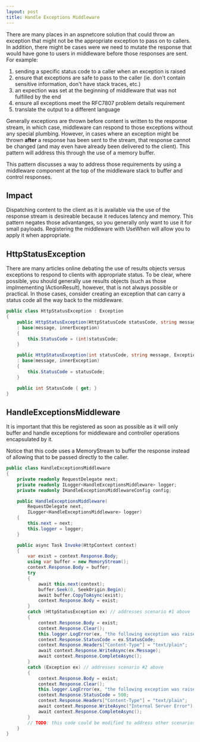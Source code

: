 ```yaml
---
layout: post
title: Handle Exceptions Middleware
---
```


There are many places in an aspnetcore solution that could throw an exception that might not be the appropriate exception to pass on to callers. In addition, there might be cases were we need to mutate the response that would have gone to users in middleware before those responses are sent. For example:

1. sending a specific status code to a caller when an exception is raised
2. ensure that exceptions are safe to pass to the caller (ie. don't contain sensitive information, don't have stack traces, etc.)
3. an expection was set at the beginning of middleware that was not fulfilled by the end
4. ensure all exceptions meet the RFC7807 problem details requirement
5. translate the output to a different language

Generally exceptions are thrown before content is written to the response stream, in which case, middleware can respond to those exceptions without any special plumbing. However, in cases where an exception might be thrown __after__ a response has been sent to the stream, that response cannot be changed (and may even have already been delivered to the client). This pattern will address this through the use of a memory buffer.

This pattern discusses a way to address those requirements by using a middleware component at the top of the middleware stack to buffer and control responses.

## Impact

Dispatching content to the client as it is available via the use of the response stream is desireable because it reduces latency and memory. This pattern negates those advantanges, so you generally only want to use it for small payloads. Registering the middleware with UseWhen will allow you to apply it when appropriate.

## HttpStatusException

There are many articles online debating the use of results objects versus exceptions to respond to clients with appropriate status. To be clear, where possible, you should generally use results objects (such as those implmementing IActionResult), however, that is not always possible or practical. In those cases, consider creating an exception that can carry a status code all the way back to the middleware.

```csharp
public class HttpStatusException : Exception
{
    public HttpStatusException(HttpStatusCode statusCode, string message, Exception innerException = null)
    : base(message, innerException)
    {
        this.StatusCode = (int)statusCode;
    }

    public HttpStatusException(int statusCode, string message, Exception innerException = null)
    : base(message, innerException)
    {
        this.StatusCode = statusCode;
    }

    public int StatusCode { get; }
}
```

## HandleExceptionsMiddleware

It is important that this be registered as soon as possible as it will only buffer and handle exceptions for middleware and controller operations encapsulated by it.

Notice that this code uses a MemoryStream to buffer the response instead of allowing that to be passed directly to the caller.

```csharp
public class HandleExceptionsMiddleware
{
    private readonly RequestDelegate next;
    private readonly ILogger<HandleExceptionsMiddleware> logger;
    private readonly IHandleExceptionsMiddlewareConfig config;

    public HandleExceptionsMiddleware(
        RequestDelegate next,
        ILogger<HandleExceptionsMiddleware> logger)
    {
        this.next = next;
        this.logger = logger;
    }

    public async Task Invoke(HttpContext context)
    {
        var exist = context.Response.Body;
        using var buffer = new MemoryStream();
        context.Response.Body = buffer;
        try
        {
            await this.next(context);
            buffer.Seek(0, SeekOrigin.Begin);
            await buffer.CopyToAsync(exist);
            context.Response.Body = exist;
        }
        catch (HttpStatusException ex) // addresses scenario #1 above
        {
            context.Response.Body = exist;
            context.Response.Clear();
            this.logger.LogError(ex, "the following exception was raised by a controller...");
            context.Response.StatusCode = ex.StatusCode;
            context.Response.Headers["Content-Type"] = "text/plain";
            await context.Response.WriteAsync(ex.Message);
            await context.Response.CompleteAsync();
        }
        catch (Exception ex) // addresses scenario #2 above
        {
            context.Response.Body = exist;
            context.Response.Clear();
            this.logger.LogError(ex, "the following exception was raised by a controller...");
            context.Response.StatusCode = 500;
            context.Response.Headers["Content-Type"] = "text/plain";
            await context.Response.WriteAsync("Internal Server Error"); // a safe message to send to the caller
            await context.Response.CompleteAsync();
        }
        // TODO: this code could be modified to address other scenarios
    }
}
```
